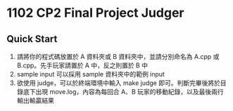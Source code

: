 # 1102 CP2 Final Project Judger
## Quick Start
1. 請將你的程式碼放置於 A 資料夾或 B 資料夾中，並請分別命名為 A.cpp 或 B.cpp。先手玩家請置於 A 中，反之則置於 B 中
2. sample input 可以採用 sample 資料夾中的範例 input
3. 欲使用 judge，可以於終端環境中輸入 make judge 即可。判斷完畢後將於目錄底下出現 move.log，內容為每回合 A、B 玩家的移動紀錄，以及最後兩行輸出輸贏結果